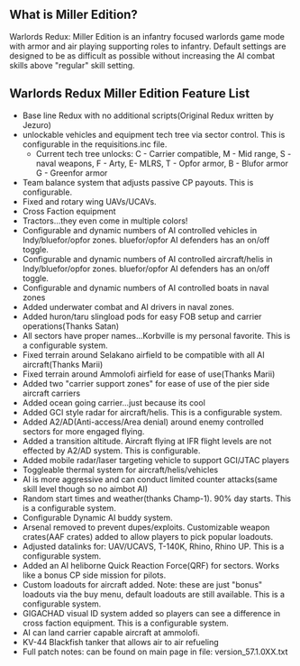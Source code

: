 ## What is Miller Edition?

Warlords Redux: Miller Edition is an infantry focused warlords game mode with armor and air playing supporting roles to infantry. Default settings are designed to be as difficult as possible without increasing the AI combat skills above "regular" skill setting.  

## Warlords Redux Miller Edition Feature List

- Base line Redux with no additional scripts(Original Redux written by Jezuro) 
- unlockable vehicles and equipment tech tree via sector control. This is configurable in the requisitions.inc file.
   - Current tech tree unlocks: C - Carrier compatible, M - Mid range, S - naval weapons, F - Arty, E- MLRS, T - Opfor armor, B - Blufor armor
     G - Greenfor armor     
- Team balance system that adjusts passive CP payouts. This is configurable.
- Fixed and rotary wing UAVs/UCAVs.
- Cross Faction equipment
- Tractors...they even come in multiple colors!
- Configurable and dynamic numbers of AI controlled vehicles in Indy/bluefor/opfor zones. bluefor/opfor AI defenders has an on/off toggle. 
- Configurable and dynamic numbers of AI controlled aircraft/helis in Indy/bluefor/opfor zones. bluefor/opfor AI defenders has an on/off toggle.
- Configurable and dynamic numbers of AI controlled boats in naval zones
- Added underwater combat and AI drivers in naval zones.
- Added huron/taru slingload pods for easy FOB setup and carrier operations(Thanks Satan)
- All sectors have proper names...Korbville is my personal favorite. This is a configurable system. 
- Fixed terrain around Selakano airfield to be compatible with all AI aircraft(Thanks Marii)
- Fixed terrain around Ammolofi airfield for ease of use(Thanks Marii)
- Added two "carrier support zones" for ease of use of the pier side aircraft carriers
- Added ocean going carrier...just because its cool
- Added GCI style radar for aircraft/helis. This is a configurable system.
- Added A2/AD(Anti-access/Area denial) around enemy controlled sectors for more engaged flying.
- Added a transition altitude. Aircraft flying at IFR flight levels are not effected by A2/AD system. This is configurable. 
- Added mobile radar/laser targeting vehicle to support GCI/JTAC players 
- Toggleable thermal system for aircraft/helis/vehicles 
- AI is more aggressive and can conduct limited counter attacks(same skill level though so no aimbot AI)
- Random start times and weather(thanks Champ-1). 90% day starts. This is a configurable system.
- Configurable Dynamic AI buddy system. 
- Arsenal removed to prevent dupes/exploits. Customizable weapon crates(AAF crates) added to allow players to pick popular loadouts.
- Adjusted datalinks for: UAV/UCAVS, T-140K, Rhino, Rhino UP. This is a configurable system.
- Added an AI heliborne Quick Reaction Force(QRF) for sectors. Works like a bonus CP side mission for pilots.
- Custom loadouts for aircraft added. Note: these are just "bonus" loadouts via the buy menu, default loadouts are still available. This is a configurable system.
- GIGACHAD visual ID system added so players can see a difference in cross faction equipment. This is a configurable system. 
- AI can land carrier capable aircraft at ammolofi.
- KV-44 Blackfish tanker that allows air to air refueling
- Full patch notes: can be found on main page in file: version_57.1.0XX.txt